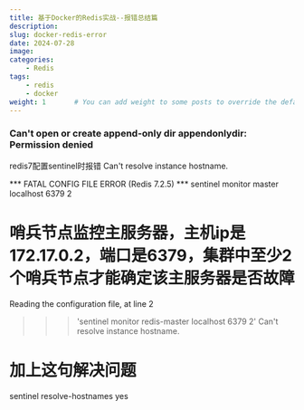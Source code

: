 ```yaml
---
title: 基于Docker的Redis实战--报错总结篇
description:
slug: docker-redis-error
date: 2024-07-28
image: 
categories:
    - Redis
tags:
    - redis
    - docker
weight: 1       # You can add weight to some posts to override the default sorting (date descending)
---
```


### Can't open or create append-only dir appendonlydir: Permission denied


redis7配置sentinel时报错 Can't resolve instance hostname.

*** FATAL CONFIG FILE ERROR (Redis 7.2.5) ***
sentinel monitor master localhost 6379 2
# 哨兵节点监控主服务器，主机ip是172.17.0.2，端口是6379，集群中至少2个哨兵节点才能确定该主服务器是否故障

Reading the configuration file, at line 2
>>> 'sentinel monitor redis-master localhost 6379 2'
Can't resolve instance hostname.

# 加上这句解决问题
sentinel resolve-hostnames yes
